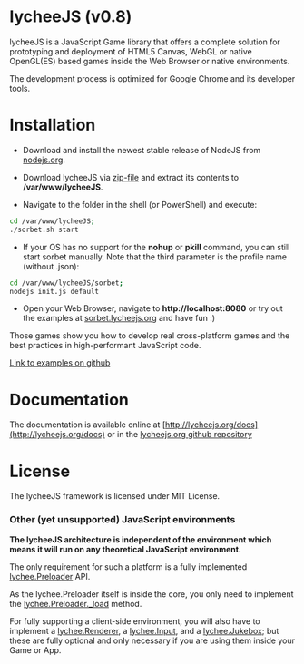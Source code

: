 
# lycheeJS (v0.8)

lycheeJS is a JavaScript Game library that offers a
complete solution for prototyping and deployment
of HTML5 Canvas, WebGL or native OpenGL(ES) based
games inside the Web Browser or native environments.

The development process is optimized for Google Chrome
and its developer tools.


# Installation

- Download and install the newest stable release of NodeJS from [nodejs.org](http://nodejs.org).

- Download lycheeJS via [zip-file](https://github.com/LazerUnicorns/lycheeJS/archive/master.zip)
and extract its contents to **/var/www/lycheeJS**.

- Navigate to the folder in the shell (or PowerShell) and execute:

```bash
cd /var/www/lycheeJS;
./sorbet.sh start
```

- If your OS has no support for the **nohup** or **pkill** command, you can still start
sorbet manually. Note that the third parameter is the profile name (without .json):

```bash
cd /var/www/lycheeJS/sorbet;
nodejs init.js default
```

- Open your Web Browser, navigate to **http://localhost:8080** or try out the examples
at [sorbet.lycheejs.org](http://sorbet.lycheejs.org) and have fun :)

Those games show you how to develop real cross-platform games and the best practices
in high-performant JavaScript code.

[Link to examples on github](https://github.com/LazerUnicorns/lycheeJS/tree/master/game)


# Documentation

The documentation is available online at [http://lycheejs.org/docs](http://lycheejs.org/docs)
or in the [lycheejs.org github repository](https://github.com/LazerUnicorns/lycheeJS-website)


# License

The lycheeJS framework is licensed under MIT License.


### Other (yet unsupported) JavaScript environments

**The lycheeJS architecture is independent of the environment which
means it will run on any theoretical JavaScript environment.**

The only requirement for such a platform is a fully implemented
[lychee.Preloader](http://lycheejs.org/docs/api-lychee-Preloader.html)
API.

As the lychee.Preloader itself is inside the core, you only need
to implement the [lychee.Preloader.\_load](http://lycheejs.org/docs/api-lychee-Preloader.html#lychee-Preloader-_load)
method.

For fully supporting a client-side environment, you will also
have to implement a [lychee.Renderer](http://lycheejs.org/docs/api-lychee-Renderer.html),
a [lychee.Input](http://lycheejs.org/docs/api-lychee-Input.html),
and a [lychee.Jukebox](http://lycheejs.org/docs/api-lychee-Jukebox.html);
but these are fully optional and only necessary if you are using
them inside your Game or App.

